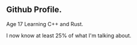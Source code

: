 ## Github Profile.

Age 17
Learning C++ and Rust.

I now know at least 25% of what I'm talking about.
